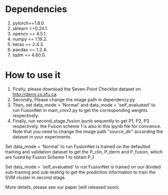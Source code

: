 # Dependencies
1. pytorch==1.8.0.
2. sklearn ==0.24.1.
3. opencv == 4.5.1.
4. numpy == 1.19.2.
5. keras == 2.4.3.
6. pandas == 1.2.4.
7. tqdm == 4.60.0.


# How to use it
1. Firstly, please download the Seven-Point Checklist dataset on http://derm.cs.sfu.ca.
2. Secondly, Please change the image path in dependency.py
3. Then, set data_mode = 'Normal' and data_mode = 'self_evaluated' to run FusionNet in main_cmv2.py
to get the corresponding weights respectively. 
4. Finally, run second_stage_fusion.ipynb sequently to get P1, P2, P3 respectively.
the Fusion scheme 1 is also in this ipynb file for convience.
Note that you need to change the image path "source_dir" according the dataset in your experiments.

Set data_mode = 'Normal' to run FusionNet is trained on the defaulted training and validation dataset to get 
the P_clin, P_derm and P_fusion, which are fused by Fusion Scheme 1 to obtain P_1

Set data_mode = 'self_evaluated' to run FusionNet is trained on our divided sub-training and sub-testing
to get the prediction information to train the SVM cluster in second stage.

More details, please see our paper (will released soon). 




